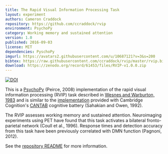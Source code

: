 ```yaml
---
title: The Rapid Visual Information Processing Task
layout: experiment
authors: Cameron Craddock
repository: https://github.com/ccraddock/rvip
environment: PsychoPy
category: Working memory and sustained attention
version: 1.0
published: 2016-09-03
license: MIT
dependencies: PyschoPy
imgurl: https://avatars2.githubusercontent.com/u/10687121?v=3&s=200
bibtex: https://raw.githubusercontent.com/ccraddock/rvip/master/rvip.bib
download: https://zenodo.org/record/61453/files/RVIP-v1.0.0.zip
---
```

[![DOI](https://zenodo.org/badge/doi/10.5281/zenodo.61453.svg)](http://dx.doi.org/10.5281/zenodo.61453)


This is a [PsychoPy](http://www.psychopy.org/) (Peirce, 2008) implementation of the rapid visual information processing (RVIP) task described in [Wesnes and Warburton, 1983](http://www.ncbi.nlm.nih.gov/pubmed/6425892) and is similar to the [implementation](http://www.cambridgecognition.com/tests/rapid-visual-information-processing-rvp) provided with Cambridge Cognition's [CANTAB](http://www.cambridgecognition.com/) cognitive battery (Sahakian and Owen, 1992).

The RVIP assesses working memory and sustained attention. Neuroimaging experiments using PET have found that this task activates a bilateral fronto-parietal network (Coull et al., 1996). Response times and detection accuracy from this task have been previously correlated with DMN function (Pagnoni, 2012). 


See the [repository README](https://github.com/ccraddock/rvip) for more information.
